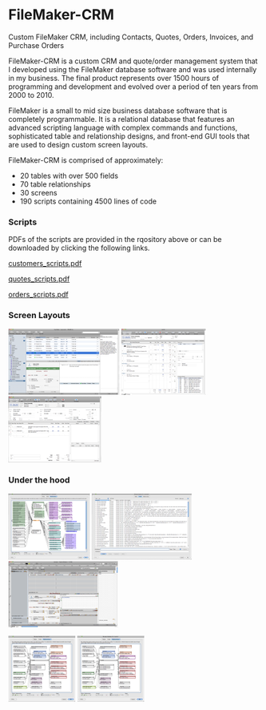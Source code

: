 # FileMaker-CRM
Custom FileMaker CRM, including Contacts, Quotes, Orders, Invoices, and Purchase Orders

FileMaker-CRM is a custom CRM and quote/order management system that I developed
using the FileMaker database software and was used internally in my business. 
The final product represents over 1500 hours of programming and development and evolved
over a period of ten years from 2000 to 2010.  

FileMaker is a small to mid size business database software that is completely programmable.  It
is a relational database that features an advanced scripting language with complex commands
and functions, sophisticated table and relationship designs, and front-end GUI tools that are
used to design custom screen layouts.

FileMaker-CRM is comprised of approximately:
* 20 tables with over 500 fields
* 70 table relationships
* 30 screens
* 190 scripts containing 4500 lines of code

### Scripts
PDFs of the scripts are provided in the rqository above or can be downloaded by clicking the following links.

[customers_scripts.pdf](https://github.com/jamesapdx/FileMaker-CRM/raw/master/customers_scripts.pdf)

[quotes_scripts.pdf](https://github.com/jamesapdx/FileMaker-CRM/raw/master/quotes_scripts.pdf)

[orders_scripts.pdf](https://github.com/jamesapdx/FileMaker-CRM/raw/master/orders_scripts.pdf)

### Screen Layouts

[![customers](https://github.com/jamesapdx/FileMaker-CRM/raw/master/screenshots/thumbnails/customers_t.png)](https://github.com/jamesapdx/FileMaker-CRM/raw/master/screenshots/customers.png)
[![quotes](https://github.com/jamesapdx/FileMaker-CRM/raw/master/screenshots/thumbnails/quotes_t.png)](https://github.com/jamesapdx/FileMaker-CRM/raw/master/screenshots/quotes.png)
[![orders](https://github.com/jamesapdx/FileMaker-CRM/raw/master/screenshots/thumbnails/orders_t.png)](https://github.com/jamesapdx/FileMaker-CRM/raw/master/screenshots/orders.png)

### Under the hood

[![customers_relationship](https://github.com/jamesapdx/FileMaker-CRM/raw/master/screenshots/thumbnails/customers_relationships_t.png)](https://github.com/jamesapdx/FileMaker-CRM/raw/master/screenshots/customers_relationships.png)
[![customers_fields](https://github.com/jamesapdx/FileMaker-CRM/raw/master/screenshots/thumbnails/customers_fields_t.png)](https://github.com/jamesapdx/FileMaker-CRM/raw/master/screenshots/customers_fields.png)
[![customers_layout](https://github.com/jamesapdx/FileMaker-CRM/raw/master/screenshots/thumbnails/customers_layout_t.png)](https://github.com/jamesapdx/FileMaker-CRM/raw/master/screenshots/customers_layout.png)

[![quotes_relationship](https://github.com/jamesapdx/FileMaker-CRM/raw/master/screenshots/thumbnails/quotes_relationships_t.png)](https://github.com/jamesapdx/FileMaker-CRM/raw/master/screenshots/quotes_relationships.png)
[![orders_relationship](https://github.com/jamesapdx/FileMaker-CRM/raw/master/screenshots/thumbnails/quotes_relationships_t.png)](https://github.com/jamesapdx/FileMaker-CRM/raw/master/screenshots/quotes_relationships.png)
